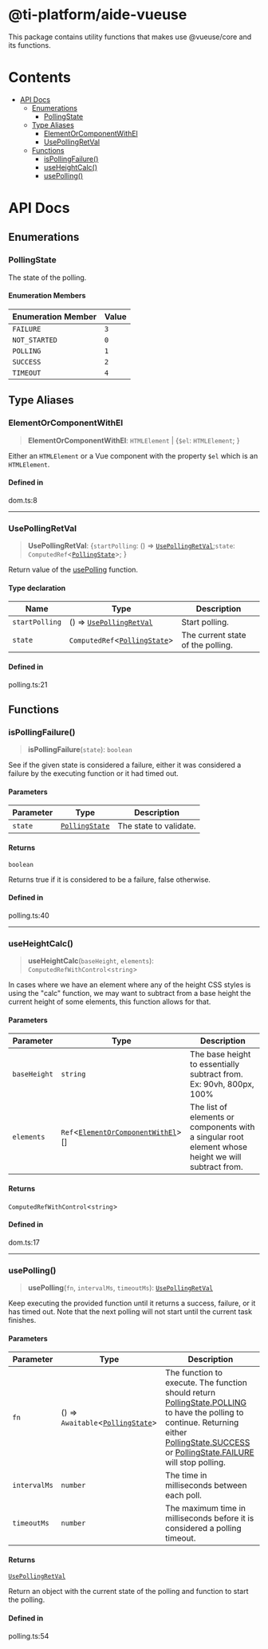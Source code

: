 # @ti-platform/aide-vueuse

This package contains utility functions that makes use @vueuse/core and its functions.

# Contents

* [API Docs](#api-docs)
  * [Enumerations](#enumerations)
    * [PollingState](#pollingstate)
  * [Type Aliases](#type-aliases)
    * [ElementOrComponentWithEl](#elementorcomponentwithel)
    * [UsePollingRetVal](#usepollingretval)
  * [Functions](#functions)
    * [isPollingFailure()](#ispollingfailure)
    * [useHeightCalc()](#useheightcalc)
    * [usePolling()](#usepolling)

# API Docs

## Enumerations

### PollingState

The state of the polling.

#### Enumeration Members

| Enumeration Member | Value |
| ------------------ | ----- |
| `FAILURE`          | `3`   |
| `NOT_STARTED`      | `0`   |
| `POLLING`          | `1`   |
| `SUCCESS`          | `2`   |
| `TIMEOUT`          | `4`   |

## Type Aliases

### ElementOrComponentWithEl

> **ElementOrComponentWithEl**: `HTMLElement` | {`$el`: `HTMLElement`; }

Either an `HTMLElement` or a Vue component with the property `$el` which is an `HTMLElement`.

#### Defined in

dom.ts:8

***

### UsePollingRetVal

> **UsePollingRetVal**: {`startPolling`: () => [`UsePollingRetVal`](README.md#usepollingretval);`state`: `ComputedRef`<[`PollingState`](README.md#pollingstate)>; }

Return value of the [usePolling](README.md#usepolling) function.

#### Type declaration

| Name           | Type                                                    | Description                       |
| -------------- | ------------------------------------------------------- | --------------------------------- |
| `startPolling` | () => [`UsePollingRetVal`](README.md#usepollingretval)  | Start polling.                    |
| `state`        | `ComputedRef`<[`PollingState`](README.md#pollingstate)> | The current state of the polling. |

#### Defined in

polling.ts:21

## Functions

### isPollingFailure()

> **isPollingFailure**(`state`): `boolean`

See if the given state is considered a failure, either it was considered a failure by the executing function or it
had timed out.

#### Parameters

| Parameter | Type                                     | Description            |
| --------- | ---------------------------------------- | ---------------------- |
| `state`   | [`PollingState`](README.md#pollingstate) | The state to validate. |

#### Returns

`boolean`

Returns true if it is considered to be a failure, false otherwise.

#### Defined in

polling.ts:40

***

### useHeightCalc()

> **useHeightCalc**(`baseHeight`, `elements`): `ComputedRefWithControl`<`string`>

In cases where we have an element where any of the height CSS styles is using the "calc" function, we may want to
subtract from a base height the current height of some elements, this function allows for that.

#### Parameters

| Parameter    | Type                                                                       | Description                                                                                         |
| ------------ | -------------------------------------------------------------------------- | --------------------------------------------------------------------------------------------------- |
| `baseHeight` | `string`                                                                   | The base height to essentially subtract from. Ex: 90vh, 800px, 100%                                 |
| `elements`   | `Ref`<[`ElementOrComponentWithEl`](README.md#elementorcomponentwithel)>\[] | The list of elements or components with a singular root element whose height we will subtract from. |

#### Returns

`ComputedRefWithControl`<`string`>

#### Defined in

dom.ts:17

***

### usePolling()

> **usePolling**(`fn`, `intervalMs`, `timeoutMs`): [`UsePollingRetVal`](README.md#usepollingretval)

Keep executing the provided function until it returns a success, failure, or it has timed out. Note that the next
polling will not start until the current task finishes.

#### Parameters

| Parameter    | Type                                                        | Description                                                                                                                                                                                                                                                              |
| ------------ | ----------------------------------------------------------- | ------------------------------------------------------------------------------------------------------------------------------------------------------------------------------------------------------------------------------------------------------------------------ |
| `fn`         | () => `Awaitable`<[`PollingState`](README.md#pollingstate)> | The function to execute. The function should return [PollingState.POLLING](README.md#pollingstate) to have the polling to continue. Returning either [PollingState.SUCCESS](README.md#pollingstate) or [PollingState.FAILURE](README.md#pollingstate) will stop polling. |
| `intervalMs` | `number`                                                    | The time in milliseconds between each poll.                                                                                                                                                                                                                              |
| `timeoutMs`  | `number`                                                    | The maximum time in milliseconds before it is considered a polling timeout.                                                                                                                                                                                              |

#### Returns

[`UsePollingRetVal`](README.md#usepollingretval)

Return an object with the current state of the polling and function to start the polling.

#### Defined in

polling.ts:54
